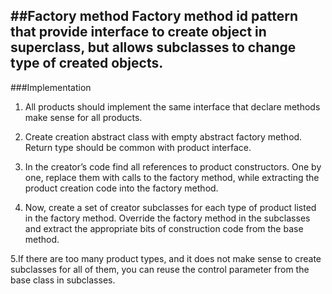 ##Factory method
Factory method id pattern that provide interface to create object in superclass, but allows subclasses
to change type of created objects.
---
###Implementation

1. All products should implement the same interface that declare methods make sense for all products.
2. Create creation abstract class with empty abstract factory method. Return type should be common with product interface.
3. In the creator’s code find all references to product constructors. One by one, replace them with calls to the factory method, 
while extracting the product creation code into the factory method.   

4. Now, create a set of creator subclasses for each type of product listed in the factory method. 
Override the factory method in the subclasses and extract the appropriate bits of construction code from the base method.

5.If there are too many product types, and it does not make sense to create subclasses for all of them, 
you can reuse the control parameter from the base class in subclasses.
